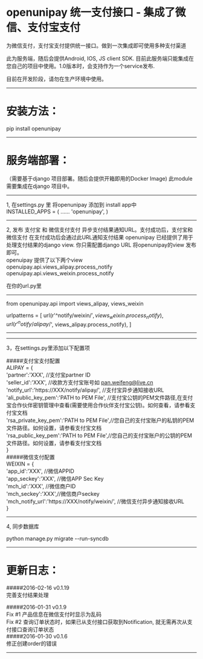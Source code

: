 openunipay 统一支付接口 - 集成了微信、支付宝支付
=======================

为微信支付，支付宝支付提供统一接口。做到一次集成即可使用多种支付渠道

此为服务端，随后会提供Android, IOS, JS client SDK.
目前此服务端只能集成在您自己的项目中使用。1.0版本时，会支持作为一个service发布.

目前在开发阶段，请勿在生产环境中使用。

----

安装方法：
=======================
pip install openunipay

----
服务端部署：
=======================
（需要基于django 项目部署。随后会提供开箱即用的Docker Image)
此module 需要集成在django 项目中。

----
1, 在settings.py 里 将openunipay 添加到 install app中<br/>
INSTALLED_APPS = (
    ......
    'openunipay',
)

----
2, 发布 支付宝 和 微信支付支付 异步支付结果通知URL。支付成功后，支付宝和微信支付 在支付成功后会通过此URL通知支付结果
openunipay 已经提供了用于处理支付结果的django view. 你只需配置django URL 将openunipay的view 发布即可。<br/>
openuipay 提供了以下两个view<br/>
openuipay.api.views_alipay.process_notify<br/>
openuipay.api.views_weixin.process_notify<br/>

在你的url.py里
*********************************************************
from openunipay.api import views_alipay, views_weixin

urlpatterns = [
    url(r'^notify/weixin/$', views_weixin.process_notify),
    url(r'^notify/alipay/$', views_alipay.process_notify),
]
***********************************************************

----
3，在settings.py里添加以下配置项<br/>

#####支付宝支付配置<br/>
ALIPAY = {<br/>
		'partner':'XXX', //支付宝partner ID<br/>
		'seller_id':'XXX', //收款方支付宝账号如 pan.weifeng@live.cn<br/>
		'notify_url':'https://XXX/notify/alipay/', //支付宝异步通知接收URL<br/>
		'ali_public_key_pem':'PATH to PEM File', //支付宝公钥的PEM文件路径,在支付宝合作伙伴密钥管理中查看(需要使用合作伙伴支付宝公钥)。如何查看，请参看支付宝文档<br/>
		'rsa_private_key_pem':'PATH to PEM File',//您自己的支付宝账户的私钥的PEM文件路径。如何设置，请参看支付宝文档<br/>
		'rsa_public_key_pem':'PATH to PEM File',//您自己的支付宝账户的公钥的PEM文件路径。如何设置，请参看支付宝文档<br/>
	}<br/>
#####微信支付配置<br/>
WEIXIN = {<br/>
		'app_id':'XXX', //微信APPID<br/>
		'app_seckey':'XXX', //微信APP Sec Key<br/>
		'mch_id':'XXX', //微信商户ID<br/>
		'mch_seckey':'XXX',//微信商户seckey<br/>
		'mch_notify_url':'https://XXX/notify/weixin/', //微信支付异步通知接收URL<br/>
	}<br/>
        
----
4, 同步数据库

python manage.py migrate --run-syncdb

----

更新日志：
=======================
#####2016-02-16 v0.1.19 <br/>
完善支付结果处理

#####2016-01-31 v0.1.9 <br/>
Fix #1 产品信息在微信支付时显示为乱码<br/>
Fix #2 查询订单状态时，如果已从支付接口获取到Notification, 就无需再次从支付接口查询订单状态<br/>
#####2016-01-30 v0.1.6 <br/>
修正创建order的错误<br/>


----